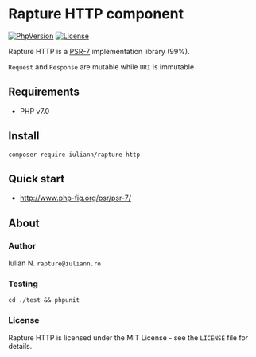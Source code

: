 # Rapture HTTP component

[![PhpVersion](https://img.shields.io/badge/php-7.0-orange.svg?style=flat-square)](#)
[![License](https://img.shields.io/badge/license-MIT-blue.svg?style=flat-square)](#)

Rapture HTTP is a [PSR-7](http://www.php-fig.org/psr/psr-7/) implementation library (99%).

`Request` and `Response` are mutable while `URI` is immutable

## Requirements

- PHP v7.0

## Install

```
composer require iuliann/rapture-http
```

## Quick start

- http://www.php-fig.org/psr/psr-7/

## About

### Author

Iulian N. `rapture@iuliann.ro`

### Testing

```
cd ./test && phpunit
```

### License

Rapture HTTP is licensed under the MIT License - see the `LICENSE` file for details.
